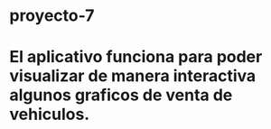 # proyecto-7
# El aplicativo funciona para poder visualizar de manera interactiva algunos graficos de venta de vehiculos. 